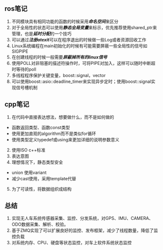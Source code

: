 ## ros笔记

1. 不同模块具有相同功能的函数的时候采用***命名空间***来区分
2. 对于全局性的状态可以使用***静态全局变量***来标示，优先推荐使用shared_ptr来管理，也是***延时分配***的一个技巧
3. 可以通过***注册atexit***可以在程序退出的时候做一些Log或者资源回收工作
4. Linux系统编程在main初始化的时候有可能需要屏蔽一些全局性的信号如SIGPIPE
5. 在创建线程的时候一般需要***屏蔽掉所有的linux信号***
6. 使用POLL对非阻塞的描述符操作时，可将PIPE对加入，这样可以随时中断超时等待的poll
7. 多线程程序保护关键变量，boost::signal，vector
8. 可以使用boost::asio::deadline_timer来实现异步定时；使用boost::signal实现信号槽机制



## cpp笔记

1. 在代码中直接表达想法，想要做什么，而不是如何做的
 - 函数返回类型、函数const类型
 - 使用更加直观的algorithm而不是类似for循环
 - 使用类型定义typedef或using来更加详细的说明参数意义

2. 使用ISO c++标准
3. 表达意图
4. 理想情况下，静态类型安全
 - union 使用variant
 - 减少cast使用，采用template代替

5. 为了可读性，将数据组织成结构


## 总结
1. 实现无人车系统传感器采集、监控、分发系统，对GPS、IMU、CAMERA、ODO数据采集、解析、校验。
2. 基于ZMQ实现了可以扩展良好的监控、发布框架，减少了线程数量，降低了监控负载
3. 对系统内存、CPU、硬盘等状态监控，对车上软件系统状态监控
